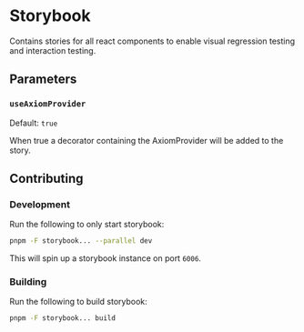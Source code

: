 # Storybook

Contains stories for all react components to enable visual regression testing and interaction testing.

## Parameters

### `useAxiomProvider`

Default: `true`

When true a decorator containing the AxiomProvider will be added to the story.

## Contributing

### Development

Run the following to only start storybook:

```sh
pnpm -F storybook... --parallel dev
```

This will spin up a storybook instance on port `6006`.

### Building

Run the following to build storybook:

```sh
pnpm -F storybook... build
```
